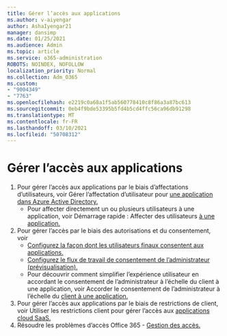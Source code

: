 ```yaml
---
title: Gérer l’accès aux applications
ms.author: v-aiyengar
author: AshaIyengar21
manager: dansimp
ms.date: 01/25/2021
ms.audience: Admin
ms.topic: article
ms.service: o365-administration
ROBOTS: NOINDEX, NOFOLLOW
localization_priority: Normal
ms.collection: Adm_O365
ms.custom:
- "9004349"
- "7763"
ms.openlocfilehash: e2219c0a68a1f5ab560778410c8f86a3a87bc613
ms.sourcegitcommit: 0eb4f9bde53395b5fd4b5cd4ffc56ca96db91298
ms.translationtype: MT
ms.contentlocale: fr-FR
ms.lasthandoff: 03/10/2021
ms.locfileid: "50708312"
---
```

# <a name="manage-application-access"></a>Gérer l’accès aux applications

1. Pour gérer l’accès aux applications par le biais d’affectations d’utilisateurs, voir Gérer l’affectation d’utilisateur pour [une application dans Azure Active Directory.](https://docs.microsoft.com/azure/active-directory/manage-apps/assign-user-or-group-access-portal)
    - Pour affecter directement un ou plusieurs utilisateurs à une application, voir Démarrage rapide : Affecter des utilisateurs [à une application.](https://docs.microsoft.com/azure/active-directory/manage-apps/assign-user-or-group-access-portal)
1. Pour gérer l’accès par le biais des autorisations et du consentement, voir
    - [Configurez la façon dont les utilisateurs finaux consentent aux applications.](https://docs.microsoft.com/azure/active-directory/manage-apps/configure-user-consent?tabs=azure-portal) 
    - [Configurez le flux de travail de consentement de l’administrateur (prévisualisation).](https://docs.microsoft.com/azure/active-directory/manage-apps/configure-admin-consent-workflow) 
    - Pour découvrir comment simplifier l’expérience utilisateur en accordant le consentement de l’administrateur à l’échelle du client à une application, voir Accorder le consentement de l’administrateur à l’échelle du [client à une application.](https://docs.microsoft.com/azure/active-directory/manage-apps/grant-admin-consent) 
1. Pour gérer l’accès aux applications par le biais de restrictions de client, voir Utiliser les restrictions client pour gérer l’accès aux [applications cloud SaaS.](https://docs.microsoft.com/azure/active-directory/manage-apps/tenant-restrictions) 
1. Résoudre les problèmes d’accès Office 365 - [Gestion des accès.](https://docs.microsoft.com/office365/troubleshoot/access-management/cannot-add-guest-users-in-m365-admin-center)
